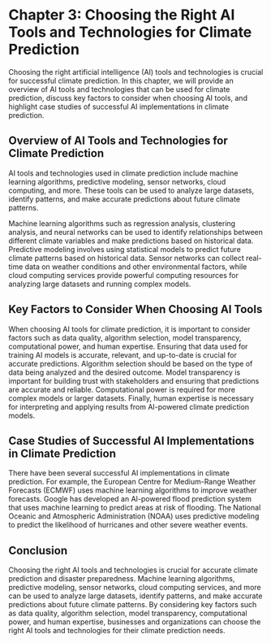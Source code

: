 Chapter 3: Choosing the Right AI Tools and Technologies for Climate Prediction
==============================================================================

Choosing the right artificial intelligence (AI) tools and technologies is crucial for successful climate prediction. In this chapter, we will provide an overview of AI tools and technologies that can be used for climate prediction, discuss key factors to consider when choosing AI tools, and highlight case studies of successful AI implementations in climate prediction.

Overview of AI Tools and Technologies for Climate Prediction
------------------------------------------------------------

AI tools and technologies used in climate prediction include machine learning algorithms, predictive modeling, sensor networks, cloud computing, and more. These tools can be used to analyze large datasets, identify patterns, and make accurate predictions about future climate patterns.

Machine learning algorithms such as regression analysis, clustering analysis, and neural networks can be used to identify relationships between different climate variables and make predictions based on historical data. Predictive modeling involves using statistical models to predict future climate patterns based on historical data. Sensor networks can collect real-time data on weather conditions and other environmental factors, while cloud computing services provide powerful computing resources for analyzing large datasets and running complex models.

Key Factors to Consider When Choosing AI Tools
----------------------------------------------

When choosing AI tools for climate prediction, it is important to consider factors such as data quality, algorithm selection, model transparency, computational power, and human expertise. Ensuring that data used for training AI models is accurate, relevant, and up-to-date is crucial for accurate predictions. Algorithm selection should be based on the type of data being analyzed and the desired outcome. Model transparency is important for building trust with stakeholders and ensuring that predictions are accurate and reliable. Computational power is required for more complex models or larger datasets. Finally, human expertise is necessary for interpreting and applying results from AI-powered climate prediction models.

Case Studies of Successful AI Implementations in Climate Prediction
-------------------------------------------------------------------

There have been several successful AI implementations in climate prediction. For example, the European Centre for Medium-Range Weather Forecasts (ECMWF) uses machine learning algorithms to improve weather forecasts. Google has developed an AI-powered flood prediction system that uses machine learning to predict areas at risk of flooding. The National Oceanic and Atmospheric Administration (NOAA) uses predictive modeling to predict the likelihood of hurricanes and other severe weather events.

Conclusion
----------

Choosing the right AI tools and technologies is crucial for accurate climate prediction and disaster preparedness. Machine learning algorithms, predictive modeling, sensor networks, cloud computing services, and more can be used to analyze large datasets, identify patterns, and make accurate predictions about future climate patterns. By considering key factors such as data quality, algorithm selection, model transparency, computational power, and human expertise, businesses and organizations can choose the right AI tools and technologies for their climate prediction needs.
